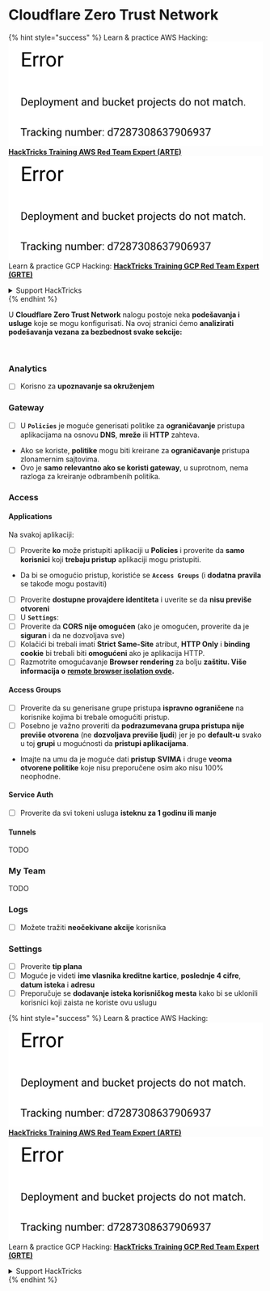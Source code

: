 # Cloudflare Zero Trust Network

{% hint style="success" %}
Learn & practice AWS Hacking:<img src="../../.gitbook/assets/image (1) (1).png" alt="" data-size="line">[**HackTricks Training AWS Red Team Expert (ARTE)**](https://training.hacktricks.xyz/courses/arte)<img src="../../.gitbook/assets/image (1) (1).png" alt="" data-size="line">\
Learn & practice GCP Hacking: <img src="../../.gitbook/assets/image (2).png" alt="" data-size="line">[**HackTricks Training GCP Red Team Expert (GRTE)**<img src="../../.gitbook/assets/image (2).png" alt="" data-size="line">](https://training.hacktricks.xyz/courses/grte)

<details>

<summary>Support HackTricks</summary>

* Check the [**subscription plans**](https://github.com/sponsors/carlospolop)!
* **Join the** 💬 [**Discord group**](https://discord.gg/hRep4RUj7f) or the [**telegram group**](https://t.me/peass) or **follow** us on **Twitter** 🐦 [**@hacktricks\_live**](https://twitter.com/hacktricks\_live)**.**
* **Share hacking tricks by submitting PRs to the** [**HackTricks**](https://github.com/carlospolop/hacktricks) and [**HackTricks Cloud**](https://github.com/carlospolop/hacktricks-cloud) github repos.

</details>
{% endhint %}

U **Cloudflare Zero Trust Network** nalogu postoje neka **podešavanja i usluge** koje se mogu konfigurisati. Na ovoj stranici ćemo **analizirati podešavanja vezana za bezbednost svake sekcije:**

<figure><img src="../../.gitbook/assets/image (206).png" alt=""><figcaption></figcaption></figure>

### Analytics

* [ ] Korisno za **upoznavanje sa okruženjem**

### **Gateway**

* [ ] U **`Policies`** je moguće generisati politike za **ograničavanje** pristupa aplikacijama na osnovu **DNS**, **mreže** ili **HTTP** zahteva.
* Ako se koriste, **politike** mogu biti kreirane za **ograničavanje** pristupa zlonamernim sajtovima.
* Ovo je **samo relevantno ako se koristi gateway**, u suprotnom, nema razloga za kreiranje odbrambenih politika.

### Access

#### Applications

Na svakoj aplikaciji:

* [ ] Proverite **ko** može pristupiti aplikaciji u **Policies** i proverite da **samo** **korisnici** koji **trebaju pristup** aplikaciji mogu pristupiti.
* Da bi se omogućio pristup, koristiće se **`Access Groups`** (i **dodatna pravila** se takođe mogu postaviti)
* [ ] Proverite **dostupne provajdere identiteta** i uverite se da **nisu previše otvoreni**
* [ ] U **`Settings`**:
* [ ] Proverite da **CORS nije omogućen** (ako je omogućen, proverite da je **siguran** i da ne dozvoljava sve)
* [ ] Kolačići bi trebali imati **Strict Same-Site** atribut, **HTTP Only** i **binding cookie** bi trebali biti **omogućeni** ako je aplikacija HTTP.
* [ ] Razmotrite omogućavanje **Browser rendering** za bolju **zaštitu. Više informacija o** [**remote browser isolation ovde**](https://blog.cloudflare.com/cloudflare-and-remote-browser-isolation/)**.**

#### **Access Groups**

* [ ] Proverite da su generisane grupe pristupa **ispravno ograničene** na korisnike kojima bi trebale omogućiti pristup.
* [ ] Posebno je važno proveriti da **podrazumevana grupa pristupa nije previše otvorena** (ne **dozvoljava previše ljudi**) jer je po **default-u** svako u toj **grupi** u mogućnosti da **pristupi aplikacijama**.
* Imajte na umu da je moguće dati **pristup** **SVIMA** i druge **veoma otvorene politike** koje nisu preporučene osim ako nisu 100% neophodne.

#### Service Auth

* [ ] Proverite da svi tokeni usluga **isteknu za 1 godinu ili manje**

#### Tunnels

TODO

### My Team

TODO

### Logs

* [ ] Možete tražiti **neočekivane akcije** korisnika

### Settings

* [ ] Proverite **tip plana**
* [ ] Moguće je videti **ime vlasnika kreditne kartice**, **poslednje 4 cifre**, **datum isteka** i **adresu**
* [ ] Preporučuje se **dodavanje isteka korisničkog mesta** kako bi se uklonili korisnici koji zaista ne koriste ovu uslugu

{% hint style="success" %}
Learn & practice AWS Hacking:<img src="../../.gitbook/assets/image (1) (1).png" alt="" data-size="line">[**HackTricks Training AWS Red Team Expert (ARTE)**](https://training.hacktricks.xyz/courses/arte)<img src="../../.gitbook/assets/image (1) (1).png" alt="" data-size="line">\
Learn & practice GCP Hacking: <img src="../../.gitbook/assets/image (2).png" alt="" data-size="line">[**HackTricks Training GCP Red Team Expert (GRTE)**<img src="../../.gitbook/assets/image (2).png" alt="" data-size="line">](https://training.hacktricks.xyz/courses/grte)

<details>

<summary>Support HackTricks</summary>

* Check the [**subscription plans**](https://github.com/sponsors/carlospolop)!
* **Join the** 💬 [**Discord group**](https://discord.gg/hRep4RUj7f) or the [**telegram group**](https://t.me/peass) or **follow** us on **Twitter** 🐦 [**@hacktricks\_live**](https://twitter.com/hacktricks\_live)**.**
* **Share hacking tricks by submitting PRs to the** [**HackTricks**](https://github.com/carlospolop/hacktricks) and [**HackTricks Cloud**](https://github.com/carlospolop/hacktricks-cloud) github repos.

</details>
{% endhint %}

